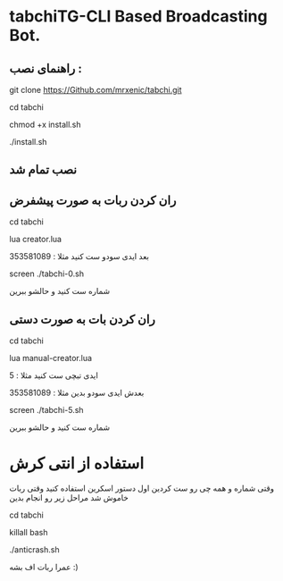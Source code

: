 # tabchiTG-CLI Based Broadcasting Bot.

## راهنمای نصب :

git clone https://Github.com/mrxenic/tabchi.git

cd tabchi

chmod +x install.sh

./install.sh

## نصب تمام شد

## ران کردن ربات به صورت پیشفرض

cd tabchi

lua creator.lua

بعد ایدی سودو ست کنید مثلا : 353581089

screen ./tabchi-0.sh

شماره ست کنید و حالشو ببرین

## ران کردن بات به صورت دستی

cd tabchi

lua manual-creator.lua

ایدی تبچی ست کنید مثلا : 5

بعدش ایدی سودو بدین مثلا : 353581089

screen ./tabchi-5.sh

شماره ست کنید و حالشو ببرین

# استفاده از انتی کرش

وقتی شماره و همه چی رو ست کردین اول دستور اسکرین استفاده کنید وقتی ربات خاموش شد مراحل زیر رو انجام بدین

cd tabchi

killall bash

./anticrash.sh

عمرا ربات اف بشه :)
